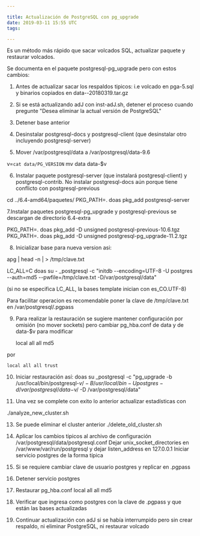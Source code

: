 ```yaml
---

title: Actualización de PostgreSQL con pg_upgrade
date: 2019-03-11 15:55 UTC
tags: 

---
```


Es un método más rápido que sacar volcados SQL, actualizar paquete 
y restaurar volcados.

Se documenta en el paquete postgresql-pg_upgrade pero con estos cambios:

1. Antes de actualizar sacar los respaldos tipicos: i.e volcado en 
   pga-5.sql y binarios copiados en data--20180319.tar.gz

2. Si se está actualizando adJ con inst-adJ.sh, detener el proceso cuando 
   pregunte "Desea eliminar la actual versión de PostgreSQL"

3. Detener base anterior

4. Desinstalar postgresql-docs y postgresql-client (que desinstalar otro 
   incluyendo postgresql-server)

5. Mover /var/postgresql/data a /var/postgresql/data-9.6

v=`cat data/PG_VERSION`
mv data data-$v

6. Instalar paquete postgresql-server (que instalará postgresql-client) y
   postgresql-contrib. No 
   instalar postgresql-docs aún porque tiene conflicto con 
   postgresql-previous

cd ../6.4-amd64/paquetes/
PKG_PATH=. doas pkg_add postgresql-server

7.Instalar paquetes postgresql-pg_upgrade y postgresql-previous se
  descargan de directorio 6.4-extra

  PKG_PATH=. doas pkg_add -D unsigned postgresql-previous-10.6.tgz
  PKG_PATH=. doas pkg_add -D unsigned postgresql-pg_upgrade-11.2.tgz   

8. Inicializar base para nueva version asi:

apg | head -n | > /tmp/clave.txt

LC_ALL=C doas su - _postgresql -c "initdb --encoding=UTF-8 -U postgres --auth=md5 --pwfile=/tmp/clave.txt  -D/var/postgresql/data"

(si no se especifica LC_ALL, la bases template  inician con es_CO.UTF-8)

Para facilitar operacion es recomendable poner la clave de /tmp/clave.txt
en /var/postgresql/.pgpass

9. Para realizar la restauración se sugiere mantener configuración por 
   omisión (no mover sockets) pero cambiar pg_hba.conf de data y de 
   data-$v para modificar

   local all all md5

por

    local all all trust


10. Iniciar restauración así:
  doas su _postgresql -c "pg_upgrade -b /usr/local/bin/postgresql-$v/ -B /usr/local/bin -U postgres -d /var/postgresql/data-$v/ -D /var/postgresql/data"

12. Una vez se complete con exito lo anterior actualizar estadísticas con 

 ./analyze_new_cluster.sh

13. Se puede eliminar el cluster anterior
  ./delete_old_cluster.sh

14. Aplicar los cambios tipicos al archivo de configuración
    /var/postgresql/data/postgresql.conf
    Dejar unix_socket_directories en /var/www/var/run/postgresql
    y dejar listen_address en 127.0.0.1
Iniciar servicio postgres de la forma típica

15. Si se requiere cambiar clave de usuario postgres y replicar en .pgpass

16. Detener servicio postgres

17. Restaurar pg_hba.conf
local   all             all                                     md5

18. Verificar que ingresa como postgres con la clave de .pgpass y
    que están las bases actualizadas

19. Continuar actualización con adJ si se había interrumpido pero sin
    crear respaldo, ni eliminar PostgreSQL, ni restaurar volcado
